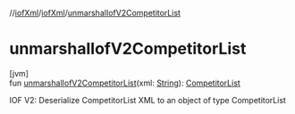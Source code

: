 //[iofXml](../../index.md)/[iofXml](index.md)/[unmarshalIofV2CompetitorList](unmarshal-iof-v2-competitor-list.md)

# unmarshalIofV2CompetitorList

[jvm]\
fun [unmarshalIofV2CompetitorList](unmarshal-iof-v2-competitor-list.md)(xml: [String](https://kotlinlang.org/api/latest/jvm/stdlib/kotlin/-string/index.html)): [CompetitorList](../iofXml.v2/-competitor-list/index.md)

IOF V2: Deserialize CompetitorList XML to an object of type CompetitorList

